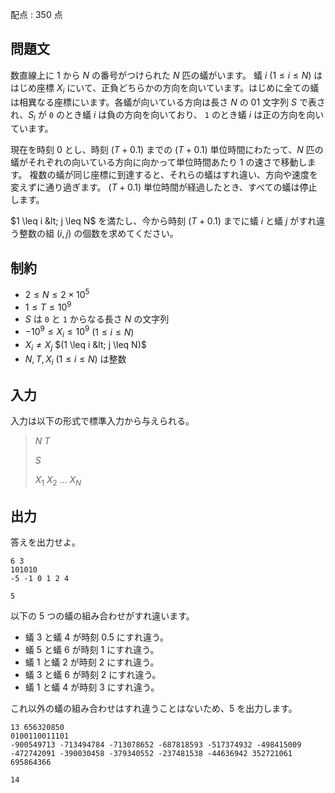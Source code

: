 配点 : $350$ 点

## 問題文

数直線上に $1$ から $N$ の番号がつけられた $N$ 匹の蟻がいます。 蟻 $i$ $(1 \leq i \leq N)$ ははじめ座標 $X_i$ にいて、正負どちらかの方向を向いています。はじめに全ての蟻は相異なる座標にいます。各蟻が向いている方向は長さ $N$ の $01$ 文字列 $S$ で表され、$S_i$ が `0` のとき蟻 $i$ は負の方向を向いており、 `1` のとき蟻 $i$ は正の方向を向いています。

現在を時刻 $0$ とし、時刻 $(T+0.1)$ までの $(T+0.1)$ 単位時間にわたって、$N$ 匹の蟻がそれぞれの向いている方向に向かって単位時間あたり $1$ の速さで移動します。 複数の蟻が同じ座標に到達すると、それらの蟻はすれ違い、方向や速度を変えずに通り過ぎます。 $(T+0.1)$ 単位時間が経過したとき、すべての蟻は停止します。

$1 \leq i &lt; j \leq N$ を満たし、今から時刻 $(T+0.1)$ までに蟻 $i$ と蟻 $j$ がすれ違う整数の組 $(i,j)$ の個数を求めてください。

## 制約

- $2 \leq N \leq 2 \times 10^{5}$
- $1 \leq T \leq 10^{9}$
- $S$ は `0` と `1` からなる長さ $N$ の文字列
- $-10^{9} \leq X_i \leq 10^{9}$ $(1 \leq i \leq N)$
- $X_i \neq X_j$ $(1 \leq i &lt; j \leq N)$
- $N,T,X_i$ $(1 \leq i \leq N)$ は整数

## 入力

入力は以下の形式で標準入力から与えられる。

> $N$ $T$
> 
> $S$
> 
> $X_1$ $X_2$ ... $X_N$

## 出力

答えを出力せよ。

```input1
6 3
101010
-5 -1 0 1 2 4
```

```output1
5
```

以下の $5$ つの蟻の組み合わせがすれ違います。

- 蟻 $3$ と蟻 $4$ が時刻 $0.5$ にすれ違う。
- 蟻 $5$ と蟻 $6$ が時刻 $1$ にすれ違う。
- 蟻 $1$ と蟻 $2$ が時刻 $2$ にすれ違う。
- 蟻 $3$ と蟻 $6$ が時刻 $2$ にすれ違う。
- 蟻 $1$ と蟻 $4$ が時刻 $3$ にすれ違う。

これ以外の蟻の組み合わせはすれ違うことはないため、$5$ を出力します。

```input2
13 656320850
0100110011101
-900549713 -713494784 -713078652 -687818593 -517374932 -498415009 -472742091 -390030458 -379340552 -237481538 -44636942 352721061 695864366
```

```output2
14
```